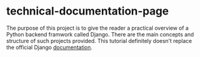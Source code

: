 # technical-documentation-page
The purpose of this project is to give the reader a practical overview of a Python backend framwork called Django. There are the main concepts and structure of such projects provided.
This tutorial definitely doesn't replace the official Django [documentation](https://www.djangoproject.com/).
